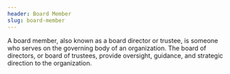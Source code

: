 ```yaml
---
header: Board Member
slug: board-member
---
```

A board member, also known as a board director or trustee, is someone who serves on the governing body of an organization. The board of directors, or board of trustees, provide oversight, guidance, and strategic direction to the organization. 